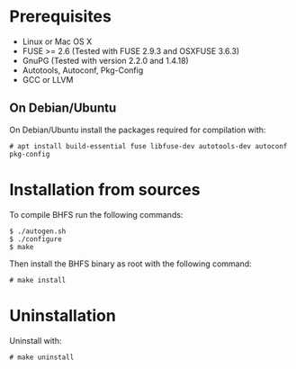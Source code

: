 # Prerequisites

* Linux or Mac OS X
* FUSE >= 2.6 (Tested with FUSE 2.9.3 and OSXFUSE 3.6.3)
* GnuPG (Tested with version 2.2.0 and 1.4.18)
* Autotools, Autoconf, Pkg-Config
* GCC or LLVM

## On Debian/Ubuntu

On Debian/Ubuntu install the packages required for compilation with:

```
# apt install build-essential fuse libfuse-dev autotools-dev autoconf pkg-config
```

# Installation from sources

To compile BHFS run the following commands:

```
$ ./autogen.sh
$ ./configure
$ make
```

Then install the BHFS binary as root with the following command: 

```
# make install
```

# Uninstallation

Uninstall with:

```
# make uninstall
```